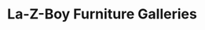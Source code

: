 ---
title: "La-Z-Boy Furniture Galleries"
url: /pensacola/la-z-boy-furniture-galleries/
shop: Möbel
---